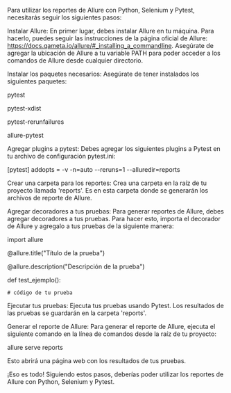 Para utilizar los reportes de Allure con Python, Selenium y Pytest, necesitarás seguir los siguientes pasos:

Instalar Allure: En primer lugar, debes instalar Allure en tu máquina. Para hacerlo, puedes seguir las instrucciones de la página oficial de Allure: https://docs.qameta.io/allure/#_installing_a_commandline. Asegúrate de agregar la ubicación de Allure a tu variable PATH para poder acceder a los comandos de Allure desde cualquier directorio.

Instalar los paquetes necesarios: Asegúrate de tener instalados los siguientes paquetes:

pytest

pytest-xdist

pytest-rerunfailures

allure-pytest

Agregar plugins a pytest: Debes agregar los siguientes plugins a Pytest en tu archivo de configuración pytest.ini:

[pytest]
addopts = -v -n=auto --reruns=1 --alluredir=reports

Crear una carpeta para los reportes: Crea una carpeta en la raíz de tu proyecto llamada 'reports'. Es en esta carpeta donde se generarán los archivos de reporte de Allure.

Agregar decoradores a tus pruebas: Para generar reportes de Allure, debes agregar decoradores a tus pruebas. Para hacer esto, importa el decorador de Allure y agregalo a tus pruebas de la siguiente manera:

import allure

@allure.title("Título de la prueba")

@allure.description("Descripción de la prueba")

def test_ejemplo():

    # código de tu prueba

Ejecutar tus pruebas: Ejecuta tus pruebas usando Pytest. Los resultados de las pruebas se guardarán en la carpeta 'reports'.

Generar el reporte de Allure: Para generar el reporte de Allure, ejecuta el siguiente comando en la línea de comandos desde la raíz de tu proyecto:

allure serve reports

Esto abrirá una página web con los resultados de tus pruebas.

¡Eso es todo! Siguiendo estos pasos, deberías poder utilizar los reportes de Allure con Python, Selenium y Pytest.